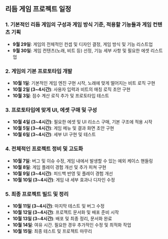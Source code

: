 ## 리듬 게임 프로젝트 일정

### 1. 기본적인 리듬 게임의 구성과 게임 방식 기준, 적용할 기능들과 게임 컨텐츠 기획
- **9월 29일**: 게임의 전체적인 컨셉 및 디자인 결정, 게임 방식 및 기능 리스트업
- **9월 30일**: 게임 컨텐츠(노래, 비트 등) 선정, 기능 세부 사항 및 필요한 에셋 리스트업

### 2. 게임의 기본 프로토타입 개발
- **10월 1일**: 기본적인 게임 엔진 구현 시작, 노래에 맞게 떨어지는 비트 로직 구현
- **10월 2일 (3~4시간)**: 사용자 입력과 비트의 매칭 로직 초안 구현
- **10월 3일**: 점수 계산 로직 추가 및 프로토타입 테스트

### 3. 프로토타입에 맞게 UI, 에셋 구매 및 구성
- **10월 4일 (3~4시간)**: 필요한 에셋 및 UI 리소스 구매, 기본 구조에 적용 시작
- **10월 5일 (3~4시간)**: 게임 메뉴 및 결과 화면 초안 구현
- **10월 6일 (3~4시간)**: 세부 UI 구현 및 테스트

### 4. 전체적인 프로젝트 정비 및 고도화
- **10월 7일**: 버그 및 이슈 수정, 게임 내에서 발생할 수 있는 예외 케이스 핸들링
- **10월 8일**: 게임 플레이 경험 개선 및 추가 피쳐 구현
- **10월 9일 (3~4시간)**: 피드백 반영 및 플레이 경험 개선
- **10월 10일 (3~4시간)**: 게임 내 세부 효과나 디자인 수정

### 5. 최종 프로젝트 빌드 및 정리
- **10월 11일 (3~4시간)**: 마지막 테스트 및 버그 수정
- **10월 12일 (3~4시간)**: 프로젝트 문서화 및 배포 준비 시작
- **10월 13일 (3~4시간)**: 배포 및 최종 정리, 문서화 완료
- **10월 14일**: 여유 시간. 필요한 경우 추가적인 수정 및 최적화 작업
- **10월 15일**: 최종 테스트 및 프로젝트 마무리
